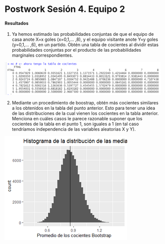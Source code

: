 # Postwork Sesión 4. Equipo 2

#### Resultados

1. Ya hemos estimado las probabilidades conjuntas de que el equipo de casa anote X=x goles (x=0,1,... ,8), y el equipo visitante anote Y=y goles (y=0,1,... ,6), en un partido. Obtén una tabla de cocientes al dividir estas probabilidades conjuntas por el producto de las probabilidades marginales correspondientes.

![Tabla Cocientes](https://github.com/iGera97/Curso-BEDU-Modulo-2-R/blob/main/Screenshots/tabla%204.1%20cocientes.png "Tabla Cocientes")

2. Mediante un procedimiento de boostrap, obtén más cocientes similares a los obtenidos en la tabla del punto anterior. Esto para tener una idea de las distribuciones de la cual vienen los cocientes en la tabla anterior. Menciona en cuáles casos le parece razonable suponer que los cocientes de la tabla en el punto 1, son iguales a 1 (en tal caso tendríamos independencia de las variables aleatorias X y Y).

![Distribuciones 4_2](https://github.com/iGera97/Curso-BEDU-Modulo-2-R/blob/main/Screenshots/Grafico%204.2%20DistribucionMedia.png "Distribuciones 4_2")
